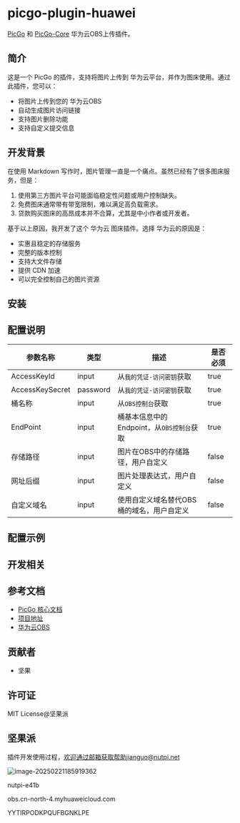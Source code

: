 # picgo-plugin-huawei

[PicGo](https://github.com/Molunerfinn/PicGo) 和 [PicGo-Core](https://github.com/PicGo/PicGo-Core) 华为云OBS上传插件。

## 简介




这是一个 PicGo 的插件，支持将图片上传到 华为云平台，并作为图床使用。通过此插件，您可以：

- 将图片上传到您的 华为云OBS
- 自动生成图片访问链接
- 支持图片删除功能
- 支持自定义提交信息

## 开发背景


在使用 Markdown 写作时，图片管理一直是一个痛点。虽然已经有了很多图床服务，但是：

1. 使用第三方图片平台可能面临稳定性问题或用户控制缺失。
2. 免费图床通常带有带宽限制，难以满足高负载需求。
3. 贷款购买图床的高昂成本并不合算，尤其是中小作者或开发者。

基于以上原因，我开发了这个 华为云 图床插件。选择 华为云的原因是：

- 实惠且稳定的存储服务
- 完整的版本控制
- 支持大文件存储
- 提供 CDN 加速
- 可以完全控制自己的图片资源

## 安装



## 配置说明

| 参数名称        | 类型     | 描述                                      | 是否必须 |
| --------------- | -------- | ----------------------------------------- | -------- |
| AccessKeyId     | input    | 从`我的凭证-访问密钥`获取                 | true     |
| AccessKeySecret | password | 从`我的凭证-访问密钥`获取                 | true     |
| 桶名称          | input    | 从`OBS控制台`获取                         | true     |
| EndPoint        | input    | 桶基本信息中的Endpoint，从`OBS控制台`获取 | true     |
| 存储路径        | input    | 图片在OBS中的存储路径，用户自定义         | false    |
| 网址后缀        | input    | 图片处理表达式，用户自定义                | false    |
| 自定义域名      | input    | 使用自定义域名替代OBS桶的域名，用户自定义 | false    |

## 配置示例



## 开发相关



## 参考文档

- [PicGo 核心文档](https://picgo.github.io/PicGo-Core-Doc/)
- [项目地址](https://gitcode.com/nutpi/picgo-plugin-huawei)
- [华为云OBS](https://support.huaweicloud.com/obs/index.html)





## 贡献者

- 坚果



## 许可证



MIT License@坚果派

## 坚果派

插件开发使用过程，欢迎通过邮箱获取帮助jianguo@nutpi.net



![image-20250221185919362](https://nutpi-e41b.obs.cn-north-4.myhuaweicloud.com/image-20250221185919362.png)



nutpi-e41b



obs.cn-north-4.myhuaweicloud.com



YYTIRPODKPQUFBGNKLPE
